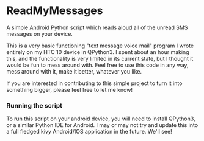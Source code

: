 # ReadMyMessages
A simple Android Python script which reads aloud all of the unread SMS messages on your device.

This is a very basic functioning "text message voice mail" program I wrote entirely on my HTC 10 device in QPython3. I spent about an hour making this, and the functionality is very limited in its current state, but I thought it would be fun to mess around with. Feel free to use this code in any way, mess around with it, make it better, whatever you like. 

If you are interested in contributing to this simple project to turn it into something bigger, please feel free to let me know!

### Running the script
To run this script on your android device, you will need to install QPython3, or a similar Python IDE for Android.
I may or may not try and update this into a full fledged kivy Android/IOS application in the future. We'll see!
